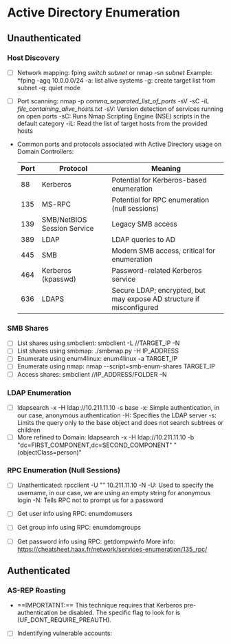 # Active Directory Enumeration

## Unauthenticated 

### Host Discovery
- [ ] Network mapping: fping *switch subnet* or nmap -sn *subnet*
    Example: *fping -agq 10.0.0.0/24
        -a: list alive systems
        -g: create target list from subnet
        -q: quiet mode

- [ ] Port scanning: nmap -p *comma_separated_list_of_ports* -sV -sC -iL *file_containing_alive_hosts.txt*
    -sV: Version detection of services running on open ports
    -sC: Runs Nmap Scripting Engine (NSE) scripts in the default category
    -iL: Read the list of target hosts from the provided hosts

- Common ports and protocols associated with Active Directory usage on Domain Controllers: <br>

    | Port | Protocol | Meaning | 
    | ----------- | ----------- | ----------- | 
    | 88 | Kerberos | Potential for Kerberos-based enumeration | 
    | 135 | MS-RPC | Potential for RPC enumeration (null sessions) | 
    | 139 | SMB/NetBIOS Session Service | Legacy SMB access |
    | 389 | LDAP | LDAP queries to AD |
    | 445 | SMB | Modern SMB access, critical for enumeration | 
    | 464 | Kerberos (kpasswd) | Password-related Kerberos service | 
    | 636 | LDAPS | Secure LDAP; encrypted, but may expose AD structure if misconfigured |

### SMB Shares
- [ ] List shares using smbclient: smbclient -L //TARGET_IP -N
- [ ] List shares using smbmap: ./smbmap.py -H IP_ADDRESS
- [ ] Enumerate using enum4linux: enum4linux -a TARGET_IP
- [ ] Enumerate using nmap: nmap --script=smb-enum-shares TARGET_IP
- [ ] Access shares: smbclient //IP_ADDRESS/FOLDER -N

### LDAP Enumeration
- [ ] ldapsearch -x -H ldap://10.211.11.10 -s base
    -x: Simple authentication, in our case, anonymous authentication
    -H: Specifies the LDAP server
    -s: Limits the query only to the base object and does not search subtrees or children
- [ ] More refined to Domain: ldapsearch -x -H ldap://10.211.11.10 -b "dc=FIRST_COMPONENT,dc=SECOND_COMPONENT" "(objectClass=person)"

### RPC Enumeration (Null Sessions)
- [ ] Unathenticated: rpcclient -U "" 10.211.11.10 -N
    -U: Used to specify the username, in our case, we are using an empty string for anonymous login
    -N: Tells RPC not to prompt us for a password
- [ ] Get user info using RPC: enumdomusers 
- [ ] Get group info using RPC: enumdomgroups
- [ ] Get password info using RPC: getdompwinfo
    More info: https://cheatsheet.haax.fr/network/services-enumeration/135_rpc/ 

 
## Authenticated 

### AS-REP Roasting
* ==IMPORTATNT:== This technique requires that Kerberos pre-authentication be disabled. The specific flag to look for is (UF_DONT_REQUIRE_PREAUTH). 
- [ ] Indentifying vulnerable accounts: 
